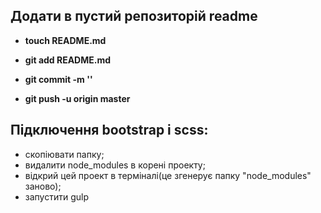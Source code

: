 ## Додати в пустий репозиторій readme

- **touch README.md**

- **git add README.md**

- **git commit -m ''**

- **git push -u origin master**

## Підключення bootstrap і scss:

* скопіювати папку;
* видалити  node_modules в корені проекту;
*  відкрий цей проект в терміналі(це згенерує папку "node_modules" заново);
* запустити gulp